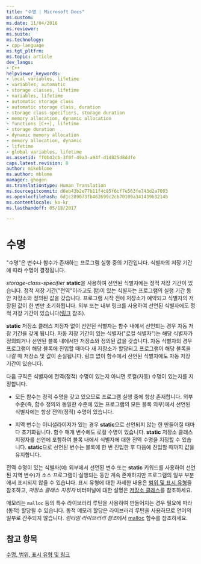 ```yaml
---
title: "수명 | Microsoft Docs"
ms.custom: 
ms.date: 11/04/2016
ms.reviewer: 
ms.suite: 
ms.technology:
- cpp-language
ms.tgt_pltfrm: 
ms.topic: article
dev_langs:
- C++
helpviewer_keywords:
- local variables, lifetime
- variables, automatic
- storage classes, lifetime
- variables, lifetime
- automatic storage class
- automatic storage class, duration
- storage class specifiers, storage duration
- memory allocation, dynamic allocation
- functions [C++], lifetime
- storage duration
- dynamic memory allocation
- memory allocation, dynamic
- lifetime
- global variables, lifetime
ms.assetid: ff0b42cb-3f0f-49a3-a94f-d1d825d8ddfe
caps.latest.revision: 8
author: mikeblome
ms.author: mblome
manager: ghogen
ms.translationtype: Human Translation
ms.sourcegitcommit: d6eb43b2e77b11f4c85f6cf7e563fe743d2a7093
ms.openlocfilehash: 6d1c289073fb462699c2cb70109a341439b3214b
ms.contentlocale: ko-kr
ms.lasthandoff: 05/18/2017

---
```

# <a name="lifetime"></a>수명
"수명"은 변수나 함수가 존재하는 프로그램 실행 중의 기간입니다. 식별자의 저장 기간에 따라 수명이 결정됩니다.  
  
 *storage-class-specifier* **static**을 사용하여 선언된 식별자에는 정적 저장 기간이 있습니다. 정적 저장 기간("전역"이라고도 함)이 있는 식별자는 프로그램의 실행 기간 동안 저장소와 정의된 값을 갖습니다. 프로그램 시작 전에 저장소가 예약되고 식별자의 저장된 값이 한 번만 초기화됩니다. 외부 또는 내부 링크를 사용하여 선언된 식별자에도 정적 저장 기간이 있습니다([링크](../c-language/linkage.md) 참조).  
  
 **static** 저장소 클래스 지정자 없이 선언된 식별자는 함수 내에서 선언되는 경우 자동 저장 기간을 갖게 됩니다. 자동 저장 기간이 있는 식별자("로컬 식별자")는 해당 식별자가 정의되거나 선언된 블록 내에서만 저장소와 정의된 값을 갖습니다. 자동 식별자의 경우 프로그램이 해당 블록에 진입할 때마다 새 저장소가 할당되고 프로그램이 해당 블록을 나갈 때 저장소 및 값이 손실됩니다. 링크 없이 함수에서 선언된 식별자에도 자동 저장 기간이 있습니다.  
  
 다음 규칙은 식별자에 전역(정적) 수명이 있는지 아니면 로컬(자동) 수명이 있는지를 지정합니다.  
  
-   모든 함수는 정적 수명을 갖고 있으므로 프로그램 실행 중에 항상 존재합니다. 외부 수준(즉, 함수 정의와 동일한 수준에 있는 프로그램의 모든 블록 외부)에서 선언된 식별자에는 항상 전역(정적) 수명이 있습니다.  
  
-   지역 변수는 이니셜라이저가 있는 경우 **static**으로 선언되지 않는 한 만들어질 때마다 초기화됩니다. 함수 매개 변수에도 로컬 수명이 있습니다. **static** 저장소 클래스 지정자를 선언에 포함하여 블록 내에서 식별자에 대한 전역 수명을 지정할 수 있습니다. **static**으로 선언된 변수는 블록에 한 번 진입한 후 다음에 진입할 때까지 값을 유지합니다.  
  
 전역 수명이 있는 식별자(예: 외부에서 선언된 변수 또는 **static** 키워드를 사용하여 선언된 지역 변수)가 소스 프로그램이 실행되는 동안 계속 존재하지만 프로그램의 일부 부분에서 표시되지 않을 수 있습니다. 표시 유형에 대한 자세한 내용은 [범위 및 표시 유형](../c-language/scope-and-visibility.md)을 참조하고, *저장소 클래스 지정자* 비터미널에 대한 설명은 [저장소 클래스](../c-language/c-storage-classes.md)를 참조하세요.  
  
 메모리는 `malloc` 등의 특수 라이브러리 루틴을 사용하여 만들어지는 경우 필요에 따라(동적) 할당될 수 있습니다. 동적 메모리 할당은 라이브러리 루틴을 사용하므로 언어의 일부로 간주되지 않습니다. *런타임 라이브러리 참조*에서 [malloc](../c-runtime-library/reference/malloc.md) 함수를 참조하세요.  
  
## <a name="see-also"></a>참고 항목  
 [수명, 범위, 표시 유형 및 링크](../c-language/lifetime-scope-visibility-and-linkage.md)

